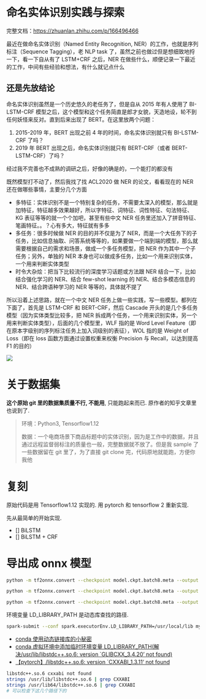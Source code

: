# 命名实体识别实践与探索

完整文档：https://zhuanlan.zhihu.com/p/166496466

最近在做命名实体识别（Named Entity Recognition, NER）的工作，也就是序列标注（Sequence Tagging），老 NLP task 了，虽然之前也做过但是想细致地捋一下，看一下自从有了 LSTM+CRF 之后，NER 在做些什么，顺便记录一下最近的工作，中间有些经验和想法，有什么就记点什么

## 还是先放结论

命名实体识别虽然是一个历史悠久的老任务了，但是自从 2015 年有人使用了 BI-LSTM-CRF 模型之后，这个模型和这个任务简直是郎才女貌，天造地设，轮不到任何妖怪来反对。直到后来出现了 BERT。在这里放两个问题：

1. 2015-2019 年，BERT 出现之前 4 年的时间，命名实体识别就只有 BI-LSTM-CRF 了吗？
2. 2019 年 BERT 出现之后，命名实体识别就只有 BERT-CRF（或者 BERT-LSTM-CRF）了吗？

经过我不完善也不成熟的调研之后，好像的确是的，一个能打的都没有

既然模型打不动了，然后我找了找 ACL2020 做 NER 的论文，看看现在的 NER 还在做哪些事情，主要分几个方面

- 多特征：实体识别不是一个特别复杂的任务，不需要太深入的模型，那么就是加特征，特征越多效果越好，所以字特征、词特征、词性特征、句法特征、KG 表征等等的就一个个加吧，甚至有些中文 NER 任务里还加入了拼音特征、笔画特征。。？心有多大，特征就有多多
- 多任务：很多时候做 NER 的目的并不仅是为了 NER，而是一个大任务下的子任务，比如信息抽取、问答系统等等的，如果要做一个端到端的模型，那么就需要根据自己的需求和场景，做成一个多任务模型，把 NER 作为其中一个子任务；另外，单独的 NER 本身也可以做成多任务，比如一个用来识别实体，一个用来判断实体类型
- 时令大杂烩：把当下比较流行的深度学习话题或方法跟 NER 结合一下，比如结合强化学习的 NER、结合 few-shot learning 的 NER、结合多模态信息的 NER、结合跨语种学习的 NER 等等的，具体就不提了

所以沿着上述思路，就在一个中文 NER 任务上做一些实践，写一些模型。都列在下面了，首先是 LSTM-CRF 和 BERT-CRF，然后 Cascade 开头的是几个多任务模型（因为实体类型比较多，把 NER 拆成两个任务，一个用来识别实体，另一个用来判断实体类型），后面的几个模型里，WLF 指的是 Word Level Feature（即在原本字级别的序列标注任务上加入词级别的表征），WOL 指的是 Weight of Loss（即在 loss 函数方面通过设置权重来权衡 Precision 与 Recall，以达到提高 F1 的目的）

![](https://pic2.zhimg.com/80/v2-3062da7d38adce1213af496239f04bd9_720w.jpg)

# 关于数据集

**这个原始 git 里的数据集质量不行, 不能用**, 只能跑起来而已. 原作者的知乎文章里也说到了.

> 环境：Python3, Tensorflow1.12
>
> 数据：一个电商场景下商品标题中的实体识别，因为是工作中的数据，并且通过远程监督弱标注的质量也一般，完整数据就不放了。但是我 sample 了一些数据留在 git 里了，为了直接 git clone 完，代码原地就能跑，方便你我他

# 复刻

原始代码是用 Tensorflow1.12 实现的.
用 pytorch 和 tensorflow 2 重新实现.

先从最简单的开始实现.

- [] BiLSTM
- [] BiLSTM + CRF

# 导出成 onnx 模型

```bash
python -m tf2onnx.convert --checkpoint model.ckpt.batch8.meta --output model.onnx --inputs inputs_seq:0,inputs_seq_len:0 --outputs projection/dense/kernel:0

python -m tf2onnx.convert --checkpoint model.ckpt.batch8.meta --output model.onnx --inputs inputs_seq:0,inputs_seq_len:0 --outputs projection/dense/bias:0,projection/transitions:0

python -m tf2onnx.convert --checkpoint model.ckpt.batch8.meta --output model.onnx --inputs inputs_seq:0,inputs_seq_len:0 --outputs projection/transitions:0,projection/Softmax:0
```

环境变量 LD_LIBRARY_PATH 是动态库查找的路径.

```bash
spark-submit --conf spark.executorEnv.LD_LIBRARY_PATH=/usr/local/lib my_app.py
```

- [conda 使用动态链接库的小秘密](https://zhuanlan.zhihu.com/p/101027069)
- [conda 虚拟环境中添加临时环境变量 LD_LIBRARY_PATH(解决/usr/lib/libstdc++.so.6: version `GLIBCXX_3.4.20’ not found)](https://blog.csdn.net/jillar/article/details/116494270)
- [【pytorch】/libstdc++.so.6: version `CXXABI_1.3.11‘ not found](https://blog.csdn.net/answer3664/article/details/108648139)

```bash
libstdc++.so.6 cxxabi not found
strings /usr/lib/libstdc++.so.6 | grep CXXABI
strings /usr/lib64/libstdc++.so.6 | grep CXXABI
# 可以检查下这几个路径下的
```